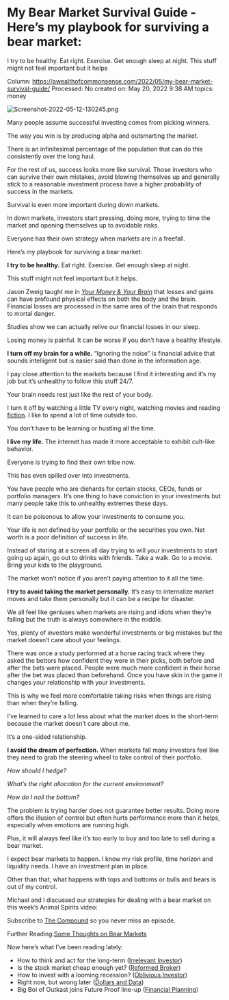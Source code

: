 # My Bear Market Survival Guide - Here’s my playbook for surviving a bear market:
I try to be healthy. Eat right. Exercise. Get enough sleep at night.
This stuff might not feel important but it helps

Column: https://awealthofcommonsense.com/2022/05/my-bear-market-survival-guide/
Processed: No
created on: May 20, 2022 9:38 AM
topics: money

![Screenshot-2022-05-12-130245.png](My%20Bear%20Market%20Survival%20Guide%20-%20Here%E2%80%99s%20my%20playbook%20930e607821854269845e8b973627c122/Screenshot-2022-05-12-130245.png)

Many people assume successful investing comes from picking winners.

The way you win is by producing alpha and outsmarting the market.

There is an infinitesimal percentage of the population that can do this consistently over the long haul.

For the rest of us, success looks more like survival. Those investors who can survive their own mistakes, avoid blowing themselves up and generally stick to a reasonable investment process have a higher probability of success in the markets.

Survival is even more important during down markets.

In down markets, investors start pressing, doing more, trying to time the market and opening themselves up to avoidable risks.

Everyone has their own strategy when markets are in a freefall.

Here’s my playbook for surviving a bear market:

**I try to be healthy.** Eat right. Exercise. Get enough sleep at night.

This stuff might not feel important but it helps.

Jason Zweig taught me in [*Your Money & Your Brain*](https://amzn.to/3MgC9YP) that losses and gains can have profound physical effects on both the body and the brain. Financial losses are processed in the same area of the brain that responds to mortal danger.

Studies show we can actually relive our financial losses in our sleep.

Losing money is painful. It can be worse if you don’t have a healthy lifestyle.

**I turn off my brain for a while.** “Ignoring the noise” is financial advice that sounds intelligent but is easier said than done in the information age.

I pay close attention to the markets because I find it interesting and it’s my job but it’s unhealthy to follow this stuff 24/7.

Your brain needs rest just like the rest of your body.

I turn it off by watching a little TV every night, watching movies and reading [fiction](https://awealthofcommonsense.com/2018/07/the-case-for-reading-fiction/). I like to spend a lot of time outside too.

You don’t have to be learning or hustling all the time.

**I live my life.** The internet has made it more acceptable to exhibit cult-like behavior.

Everyone is trying to find their own tribe now.

This has even spilled over into investments.

You have people who are diehards for certain stocks, CEOs, funds or portfolio managers. It’s one thing to have conviction in your investments but many people take this to unhealthy extremes these days.

It can be poisonous to allow your investments to consume you.

Your life is not defined by your portfolio or the securities you own. Net worth is a poor definition of success in life.

Instead of staring at a screen all day trying to will your investments to start going up again, go out to drinks with friends. Take a walk. Go to a movie. Bring your kids to the playground.

The market won’t notice if you aren’t paying attention to it all the time.

**I try to avoid taking the market personally.** It’s easy to internalize market moves and take them personally but it can be a recipe for disaster.

We all feel like geniuses when markets are rising and idiots when they’re falling but the truth is always somewhere in the middle.

Yes, plenty of investors make wonderful investments or big mistakes but the market doesn’t care about your feelings.

There was once a study performed at a horse racing track where they asked the bettors how confident they were in their picks, both before and after the bets were placed. People were much more confident in their horse after the bet was placed than beforehand. Once you have skin in the game it changes your relationship with your investments.

This is why we feel more comfortable taking risks when things are rising than when they’re falling.

I’ve learned to care a lot less about what the market does in the short-term because the market doesn’t care about me.

It’s a one-sided relationship.

**I avoid the dream of perfection.** When markets fall many investors feel like they need to grab the steering wheel to take control of their portfolio.

*How should I hedge?*

*What’s the right allocation for the current environment?*

*How do I nail the bottom?*

The problem is trying harder does not guarantee better results. Doing more offers the illusion of control but often hurts performance more than it helps, especially when emotions are running high.

Plus, it will always feel like it’s too early to buy and too late to sell during a bear market.

I expect bear markets to happen. I know my risk profile, time horizon and liquidity needs. I have an investment plan in place.

Other than that, what happens with tops and bottoms or bulls and bears is out of my control.

Michael and I discussed our strategies for dealing with a bear market on this week’s Animal Spirits video:

Subscribe to [The Compound](https://www.youtube.com/channel/UCBRpqrzuuqE8TZcWw75JSdw) so you never miss an episode.

Further Reading:[Some Thoughts on Bear Markets](https://awealthofcommonsense.com/2022/03/some-thoughts-on-bear-markets/)

Now here’s what I’ve been reading lately:

- How to think and act for the long-term ([Irrelevant Investor](https://theirrelevantinvestor.com/2022/05/07/how-to-think-and-act-for-the-long-term/))
- Is the stock market cheap enough yet? ([Reformed Broker](https://thereformedbroker.com/2022/05/09/is-the-stock-market-cheap-enough-yet/))
- How to invest with a looming recession? ([Oblivious Investor](https://obliviousinvestor.com/how-to-invest-with-a-looming-recession/))
- Right now, but wrong later ([Dollars and Data](https://ofdollarsanddata.com/right-now-but-wrong-later/))
- Big Boi of Outkast joins Future Proof line-up ([Financial Planning](https://www.financial-planning.com/news/big-boi-of-outkast-joins-future-proof-festival-lineup-as-conference-eclipses-1-000-registrants))